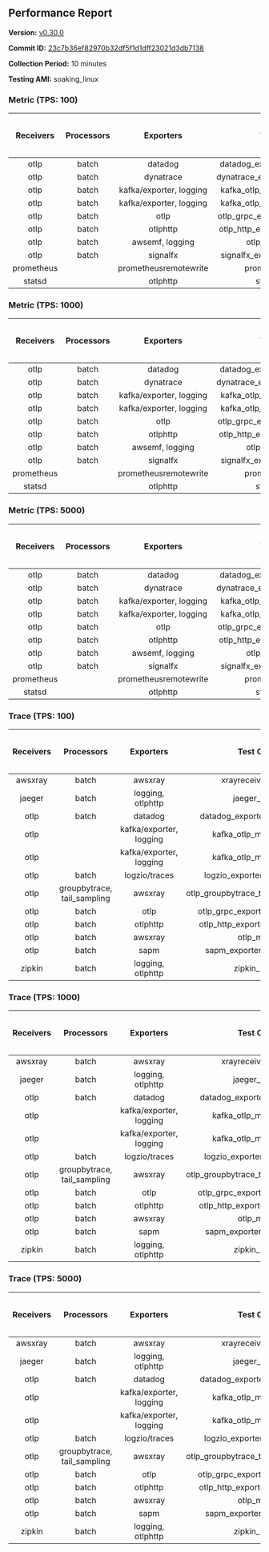 ## Performance Report

**Version:** [v0.30.0](https://github.com/aws-observability/aws-otel-collector/releases/tag/v0.30.0)

**Commit ID:** [23c7b36ef82970b32df5f1d1dff23021d3db7138](https://github.com/aws-observability/aws-otel-collector/commit/23c7b36ef82970b32df5f1d1dff23021d3db7138)

**Collection Period:** 10 minutes

**Testing AMI:** soaking_linux


### Metric (TPS: 100)
| Receivers | Processors | Exporters | Test Case | Data Type | Instance Type | Avg CPU Usage (Percent) | Avg Memory Usage (Megabytes) | Max CPU Usage (Percent) | Max Memory Usage (Megabytes) |
|:---------:|:----------:|:---------:|:---------:|:---------:|:-------------:|:-----------------------:|:----------------------------:|:-----------------------:|:----------------------------:|
| otlp | batch | datadog | datadog_exporter_metric_mock | otlp | m5.2xlarge | 0.04 | 75.48 | 0.10 | 75.71 |
| otlp | batch | dynatrace | dynatrace_exporter_metric_mock | otlp | m5.2xlarge | 0.04 | 71.72 | 0.20 | 71.77 |
| otlp | batch | kafka/exporter, logging | kafka_otlp_metric_mock_2_8_1 | otlp | m5.2xlarge | 0.06 | 76.77 | 0.20 | 77.08 |
| otlp | batch | kafka/exporter, logging | kafka_otlp_metric_mock_3_2_0 | otlp | m5.2xlarge | 0.16 | 79.59 | 0.30 | 80.76 |
| otlp | batch | otlp | otlp_grpc_exporter_metric_mock | otlp | m5.2xlarge | 0.04 | 75.01 | 0.20 | 75.89 |
| otlp | batch | otlphttp | otlp_http_exporter_metric_mock | otlp | m5.2xlarge | 0.04 | 73.77 | 0.20 | 73.94 |
| otlp | batch | awsemf, logging | otlp_metric_mock | otlp | m5.2xlarge | 0.04 | 74.35 | 0.20 | 74.63 |
| otlp | batch | signalfx | signalfx_exporter_metric_mock | otlp | m5.2xlarge | 0.04 | 72.47 | 0.20 | 72.48 |
| prometheus |  | prometheusremotewrite | prometheus_mock | prometheus | m5.2xlarge | 0.09 | 87.86 | 0.30 | 89.02 |
| statsd |  | otlphttp | statsd_mock | statsd | m5.2xlarge | 0.01 | 73.59 | 0.10 | 74.08 |

### Metric (TPS: 1000)
| Receivers | Processors | Exporters | Test Case | Data Type | Instance Type | Avg CPU Usage (Percent) | Avg Memory Usage (Megabytes) | Max CPU Usage (Percent) | Max Memory Usage (Megabytes) |
|:---------:|:----------:|:---------:|:---------:|:---------:|:-------------:|:-----------------------:|:----------------------------:|:-----------------------:|:----------------------------:|
| otlp | batch | datadog | datadog_exporter_metric_mock | otlp | m5.2xlarge | 0.05 | 76.45 | 0.20 | 77.31 |
| otlp | batch | dynatrace | dynatrace_exporter_metric_mock | otlp | m5.2xlarge | 0.03 | 73.01 | 0.10 | 73.01 |
| otlp | batch | kafka/exporter, logging | kafka_otlp_metric_mock_2_8_1 | otlp | m5.2xlarge | 0.16 | 77.87 | 0.30 | 79.32 |
| otlp | batch | kafka/exporter, logging | kafka_otlp_metric_mock_3_2_0 | otlp | m5.2xlarge | 0.06 | 79.56 | 0.20 | 80.40 |
| otlp | batch | otlp | otlp_grpc_exporter_metric_mock | otlp | m5.2xlarge | 0.04 | 73.38 | 0.20 | 74.07 |
| otlp | batch | otlphttp | otlp_http_exporter_metric_mock | otlp | m5.2xlarge | 0.03 | 73.15 | 0.20 | 73.87 |
| otlp | batch | awsemf, logging | otlp_metric_mock | otlp | m5.2xlarge | 0.04 | 73.51 | 0.20 | 73.83 |
| otlp | batch | signalfx | signalfx_exporter_metric_mock | otlp | m5.2xlarge | 0.03 | 74.11 | 0.20 | 74.37 |
| prometheus |  | prometheusremotewrite | prometheus_mock | prometheus | m5.2xlarge | 1.03 | 118.40 | 1.80 | 123.62 |
| statsd |  | otlphttp | statsd_mock | statsd | m5.2xlarge | 0.01 | 73.01 | 0.10 | 73.53 |

### Metric (TPS: 5000)
| Receivers | Processors | Exporters | Test Case | Data Type | Instance Type | Avg CPU Usage (Percent) | Avg Memory Usage (Megabytes) | Max CPU Usage (Percent) | Max Memory Usage (Megabytes) |
|:---------:|:----------:|:---------:|:---------:|:---------:|:-------------:|:-----------------------:|:----------------------------:|:-----------------------:|:----------------------------:|
| otlp | batch | datadog | datadog_exporter_metric_mock | otlp | m5.2xlarge | 0.04 | 77.30 | 0.20 | 78.10 |
| otlp | batch | dynatrace | dynatrace_exporter_metric_mock | otlp | m5.2xlarge | 0.04 | 73.67 | 0.20 | 73.98 |
| otlp | batch | kafka/exporter, logging | kafka_otlp_metric_mock_2_8_1 | otlp | m5.2xlarge | 0.06 | 78.88 | 0.20 | 80.49 |
| otlp | batch | kafka/exporter, logging | kafka_otlp_metric_mock_3_2_0 | otlp | m5.2xlarge | 0.05 | 78.92 | 0.20 | 80.18 |
| otlp | batch | otlp | otlp_grpc_exporter_metric_mock | otlp | m5.2xlarge | 0.04 | 74.21 | 0.10 | 74.29 |
| otlp | batch | otlphttp | otlp_http_exporter_metric_mock | otlp | m5.2xlarge | 0.04 | 72.57 | 0.20 | 72.58 |
| otlp | batch | awsemf, logging | otlp_metric_mock | otlp | m5.2xlarge | 0.03 | 74.37 | 0.20 | 74.77 |
| otlp | batch | signalfx | signalfx_exporter_metric_mock | otlp | m5.2xlarge | 0.04 | 73.56 | 0.20 | 74.10 |
| prometheus |  | prometheusremotewrite | prometheus_mock | prometheus | m5.2xlarge | 6.27 | 243.28 | 9.60 | 265.09 |
| statsd |  | otlphttp | statsd_mock | statsd | m5.2xlarge | 0.01 | 72.85 | 0.20 | 73.40 |

### Trace (TPS: 100)
| Receivers | Processors | Exporters | Test Case | Data Type | Instance Type | Avg CPU Usage (Percent) | Avg Memory Usage (Megabytes) | Max CPU Usage (Percent) | Max Memory Usage (Megabytes) |
|:---------:|:----------:|:---------:|:---------:|:---------:|:-------------:|:-----------------------:|:----------------------------:|:-----------------------:|:----------------------------:|
| awsxray | batch | awsxray | xrayreceiver_mock | xray | m5.2xlarge | 3.51 | 87.45 | 3.70 | 88.44 |
| jaeger | batch | logging, otlphttp | jaeger_mock | jaeger | m5.2xlarge | 2.74 | 97.97 | 15.50 | 100.80 |
| otlp | batch | datadog | datadog_exporter_trace_mock | otlp | m5.2xlarge | 5.30 | 92.97 | 5.90 | 94.39 |
| otlp |  | kafka/exporter, logging | kafka_otlp_mock_2_8_1 | otlp | m5.2xlarge | 5.64 | 93.17 | 6.20 | 93.71 |
| otlp |  | kafka/exporter, logging | kafka_otlp_mock_3_2_0 | otlp | m5.2xlarge | 5.75 | 95.42 | 6.30 | 95.92 |
| otlp | batch | logzio/traces | logzio_exporter_trace_mock | otlp | m5.2xlarge | 3.78 | 97.71 | 4.10 | 100.29 |
| otlp | groupbytrace, tail_sampling | awsxray | otlp_groupbytrace_tailsampling_mock | otlp | m5.2xlarge | 6.30 | 112.65 | 6.90 | 127.04 |
| otlp | batch | otlp | otlp_grpc_exporter_trace_mock | otlp | m5.2xlarge | 3.09 | 123.18 | 3.60 | 128.32 |
| otlp | batch | otlphttp | otlp_http_exporter_trace_mock | otlp | m5.2xlarge | 3.18 | 96.64 | 3.90 | 98.80 |
| otlp | batch | awsxray | otlp_mock | otlp | m5.2xlarge | 3.77 | 89.70 | 4.00 | 90.23 |
| otlp | batch | sapm | sapm_exporter_trace_mock | otlp | m5.2xlarge | 3.82 | 101.40 | 4.70 | 101.76 |
| zipkin | batch | logging, otlphttp | zipkin_mock | zipkin | m5.2xlarge | 4.40 | 96.17 | 17.40 | 99.05 |

### Trace (TPS: 1000)
| Receivers | Processors | Exporters | Test Case | Data Type | Instance Type | Avg CPU Usage (Percent) | Avg Memory Usage (Megabytes) | Max CPU Usage (Percent) | Max Memory Usage (Megabytes) |
|:---------:|:----------:|:---------:|:---------:|:---------:|:-------------:|:-----------------------:|:----------------------------:|:-----------------------:|:----------------------------:|
| awsxray | batch | awsxray | xrayreceiver_mock | xray | m5.2xlarge | 17.41 | 92.10 | 17.90 | 93.96 |
| jaeger | batch | logging, otlphttp | jaeger_mock | jaeger | m5.2xlarge | 26.29 | 167.72 | 47.80 | 197.69 |
| otlp | batch | datadog | datadog_exporter_trace_mock | otlp | m5.2xlarge | 29.31 | 97.04 | 29.70 | 99.53 |
| otlp |  | kafka/exporter, logging | kafka_otlp_mock_2_8_1 | otlp | m5.2xlarge | 48.55 | 95.66 | 55.90 | 96.79 |
| otlp |  | kafka/exporter, logging | kafka_otlp_mock_3_2_0 | otlp | m5.2xlarge | 74.02 | 145.82 | 85.79 | 190.02 |
| otlp | batch | logzio/traces | logzio_exporter_trace_mock | otlp | m5.2xlarge | 28.04 | 93.92 | 30.10 | 96.26 |
| otlp | groupbytrace, tail_sampling | awsxray | otlp_groupbytrace_tailsampling_mock | otlp | m5.2xlarge | 48.01 | 143.99 | 53.30 | 147.16 |
| otlp | batch | otlp | otlp_grpc_exporter_trace_mock | otlp | m5.2xlarge | 27.24 | 445.86 | 30.60 | 517.17 |
| otlp | batch | otlphttp | otlp_http_exporter_trace_mock | otlp | m5.2xlarge | 25.78 | 94.20 | 27.50 | 96.39 |
| otlp | batch | awsxray | otlp_mock | otlp | m5.2xlarge | 29.26 | 90.52 | 34.00 | 92.81 |
| otlp | batch | sapm | sapm_exporter_trace_mock | otlp | m5.2xlarge | 24.39 | 103.72 | 25.60 | 104.57 |
| zipkin | batch | logging, otlphttp | zipkin_mock | zipkin | m5.2xlarge | 34.22 | 279.93 | 50.50 | 405.84 |

### Trace (TPS: 5000)
| Receivers | Processors | Exporters | Test Case | Data Type | Instance Type | Avg CPU Usage (Percent) | Avg Memory Usage (Megabytes) | Max CPU Usage (Percent) | Max Memory Usage (Megabytes) |
|:---------:|:----------:|:---------:|:---------:|:---------:|:-------------:|:-----------------------:|:----------------------------:|:-----------------------:|:----------------------------:|
| awsxray | batch | awsxray | xrayreceiver_mock | xray | m5.2xlarge | 26.69 | 104.81 | 28.20 | 110.90 |
| jaeger | batch | logging, otlphttp | jaeger_mock | jaeger | m5.2xlarge | 25.15 | 198.56 | 43.60 | 244.45 |
| otlp | batch | datadog | datadog_exporter_trace_mock | otlp | m5.2xlarge | 108.28 | 108.42 | 114.20 | 113.63 |
| otlp |  | kafka/exporter, logging | kafka_otlp_mock_2_8_1 | otlp | m5.2xlarge | 152.81 | 12688.54 | 338.31 | 21290.51 |
| otlp |  | kafka/exporter, logging | kafka_otlp_mock_3_2_0 | otlp | m5.2xlarge | 155.69 | 11068.60 | 360.92 | 20680.34 |
| otlp | batch | logzio/traces | logzio_exporter_trace_mock | otlp | m5.2xlarge | 109.88 | 94.06 | 116.71 | 96.63 |
| otlp | groupbytrace, tail_sampling | awsxray | otlp_groupbytrace_tailsampling_mock | otlp | m5.2xlarge | 182.46 | 191.38 | 191.62 | 193.88 |
| otlp | batch | otlp | otlp_grpc_exporter_trace_mock | otlp | m5.2xlarge | 100.92 | 2006.51 | 114.40 | 2229.65 |
| otlp | batch | otlphttp | otlp_http_exporter_trace_mock | otlp | m5.2xlarge | 95.93 | 94.34 | 103.30 | 95.61 |
| otlp | batch | awsxray | otlp_mock | otlp | m5.2xlarge | 116.90 | 17991.72 | 295.11 | 29280.92 |
| otlp | batch | sapm | sapm_exporter_trace_mock | otlp | m5.2xlarge | 92.72 | 106.18 | 101.19 | 107.74 |
| zipkin | batch | logging, otlphttp | zipkin_mock | zipkin | m5.2xlarge | 33.61 | 387.21 | 47.00 | 470.95 |
